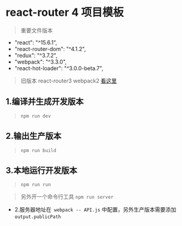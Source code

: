 # react-router 4 项目模板
> 重要文件版本

- "react": "^15.6.1",
- "react-router-dom": "^4.1.2",
- "redux": "^3.7.2",
- "webpack": "^3.3.0",
- "react-hot-loader": "^3.0.0-beta.7",

> 旧版本 react-router3 webpack2 [看这里](https://github.com/mjzhang1993/webpack-react-template)

## 1.编译并生成开发版本

> `npm run dev`

## 2.输出生产版本

> `npm run build`

## 3.本地运行开发版本

> `npm run run`

> 另外开一个命令行工具 `npm run server`

- 2.服务器地址在` webpack -- API.js` 中配置，另外生产版本需要添加 `output.publicPath`
